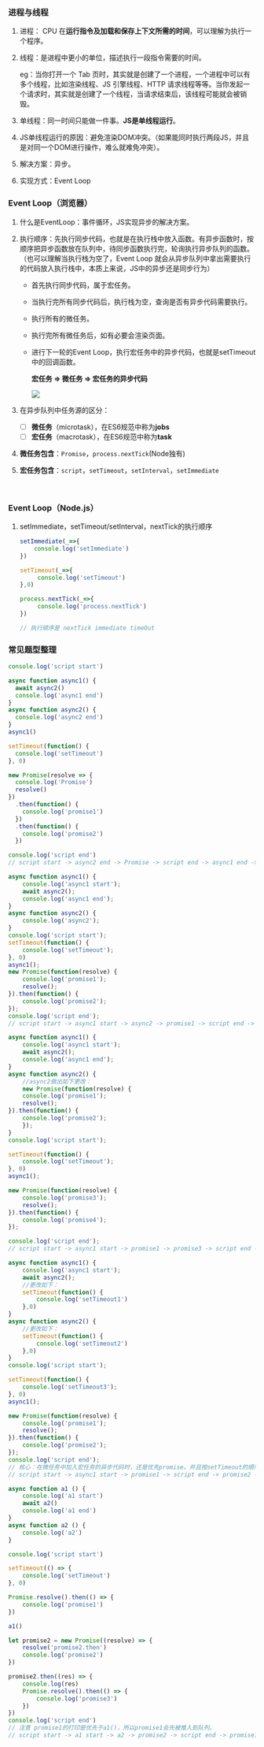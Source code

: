 ### 进程与线程

1. 进程： CPU 在**运行指令及加载和保存上下文所需的时间**，可以理解为执行一个程序。

2. 线程：是进程中更小的单位，描述执行一段指令需要的时间。

   eg：当你打开一个 Tab 页时，其实就是创建了一个进程，一个进程中可以有多个线程，比如渲染线程、JS 引擎线程、HTTP 请求线程等等。当你发起一个请求时，其实就是创建了一个线程，当请求结束后，该线程可能就会被销毁。

3. 单线程：同一时间只能做一件事。**JS是单线程运行**。

4. JS单线程运行的原因：避免渲染DOM冲突。（如果能同时执行两段JS，并且是对同一个DOM进行操作，难么就难免冲突）。

5. 解决方案：异步。

6. 实现方式：Event Loop

### Event Loop（浏览器）

1. 什么是EventLoop：事件循环，JS实现异步的解决方案。

2. 执行顺序：先执行同步代码，也就是在执行栈中放入函数。有异步函数时，按顺序把异步函数放在队列中，待同步函数执行完，轮询执行异步队列的函数。（也可以理解当执行栈为空了，Event Loop 就会从异步队列中拿出需要执行的代码放入执行栈中，本质上来说，JS中的异步还是同步行为）

   - 首先执行同步代码，属于宏任务。

   - 当执行完所有同步代码后，执行栈为空，查询是否有异步代码需要执行。

   - 执行所有的微任务。

   - 执行完所有微任务后，如有必要会渲染页面。

   - 进行下一轮的Event Loop，执行宏任务中的异步代码，也就是setTimeout中的回调函数。

     **宏任务 => 微任务 => 宏任务的异步代码**

     ![](./../assets/执行顺序.jpg)

3. 在异步队列中任务源的区分：

   - [ ] **微任务**（microtask），在ES6规范中称为**jobs**
   - [ ] **宏任务**（macrotask），在ES6规范中称为**task**

4. **微任务包含**：`Promise`，`process.nextTick`(Node独有)

5. **宏任务包含**：`script`，`setTimeout`，`setInterval`，`setImmediate` 

​	

### Event Loop（Node.js）

1. setImmediate，setTimeout/setInterval，nextTick的执行顺序

   ```js
   setImmediate(_=>{
       console.log('setImmediate')
   })
   
   setTimeout(_=>{
        console.log('setTimeout')
   },0)
   
   process.nextTick(_=>{
        console.log('process.nextTick')
   })
   
   // 执行顺序是 nextTick immediate timeOut
   ```

### 常见题型整理 

```js
console.log('script start')

async function async1() {
  await async2()
  console.log('async1 end')
}
async function async2() {
  console.log('async2 end')
}
async1()

setTimeout(function() {
  console.log('setTimeout')
}, 0)

new Promise(resolve => {
  console.log('Promise')
  resolve()
})
  .then(function() {
    console.log('promise1')
  })
  .then(function() {
    console.log('promise2')
  })

console.log('script end')
// script start -> async2 end -> Promise -> script end -> async1 end -> promise1 -> promise2 -> setTimeout
```



```js
async function async1() {
    console.log('async1 start');
    await async2();
    console.log('async1 end');
}
async function async2() {
    console.log('async2');
}
console.log('script start');
setTimeout(function() {
    console.log('setTimeout');
}, 0)
async1();
new Promise(function(resolve) {
    console.log('promise1');
    resolve();
}).then(function() {
    console.log('promise2');
});
console.log('script end');
// script start -> async1 start -> async2 -> promise1 -> script end -> async1 end -> promise2 -> setTimeout
```



```js
async function async1() {
    console.log('async1 start');
    await async2();
    console.log('async1 end');
}
async function async2() {
    //async2做出如下更改：
    new Promise(function(resolve) {
    console.log('promise1');
    resolve();
}).then(function() {
    console.log('promise2');
    });
}
console.log('script start');

setTimeout(function() {
    console.log('setTimeout');
}, 0)
async1();

new Promise(function(resolve) {
    console.log('promise3');
    resolve();
}).then(function() {
    console.log('promise4');
});

console.log('script end');
// script start -> async1 start -> promise1 -> promise3 -> script end -> promise2 -> async1 end -> promise4 -> setTimeout
```



```js
async function async1() {
    console.log('async1 start');
    await async2();
    //更改如下：
    setTimeout(function() {
        console.log('setTimeout1')
    },0)
}
async function async2() {
    //更改如下：
	setTimeout(function() {
		console.log('setTimeout2')
	},0)
}
console.log('script start');

setTimeout(function() {
    console.log('setTimeout3');
}, 0)
async1();

new Promise(function(resolve) {
    console.log('promise1');
    resolve();
}).then(function() {
    console.log('promise2');
});
console.log('script end');
// 核心：在微任务中加入宏任务的异步代码时，还是优先promise。并且按setTimeout的顺序排列。
// script start -> async1 start -> promise1 -> script end -> promise2 -> setTimeout3 -> setTimeout2  -> setTimeout1
```



```js
async function a1 () {
    console.log('a1 start')
    await a2()
    console.log('a1 end')
}
async function a2 () {
    console.log('a2')
}

console.log('script start')

setTimeout(() => {
    console.log('setTimeout')
}, 0)

Promise.resolve().then(() => {
    console.log('promise1')
})

a1()

let promise2 = new Promise((resolve) => {
    resolve('promise2.then')
    console.log('promise2')
})

promise2.then((res) => {
    console.log(res)
    Promise.resolve().then(() => {
        console.log('promise3')
    })
})
console.log('script end')
// 注意 promise1的打印是优先于a1()，所以promise1会先被推入到队列。
// script start -> a1 start -> a2 -> promise2 -> script end -> promise1 -> a1 end -> promise2.then -> promise3 -> setTimeout
```


